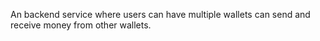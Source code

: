 An backend service where users can have multiple wallets can send and receive money from other wallets. 
